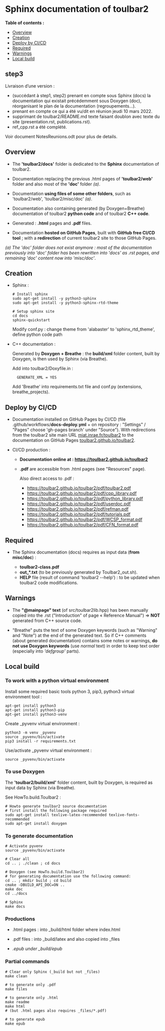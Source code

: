 # Sphinx documentation of toulbar2

  **Table of contents :**

  * [Overview](#overview)
  * [Creation](#creation)
  * [Deploy by CI/CD](#deploy-by-cicd)
  * [Required](#required)
  * [Warnings](#warnings)
  * [Local build](#local-build)

## step3

Livraison d’une version :

- (succédant à step1, step2) prenant en compte sous Sphinx (docs) la documentation qui existait précédemment sous Doxygen (doc), réorganisant le plan de la documentation (regroupements…).
- prenant en compte ce qui a été vu/dit en réunion jeudi 10 mars 2022.
- supprimant de toulbar2/README.md texte faisant doublon avec texte du site (presentation.rst, publications.rst).
- ref_cpp.rst a été complété.

Voir document NotesReunions.odt pour plus de details.


## Overview

- The **'toulbar2/docs'** folder is dedicated to the **Sphinx** documentation
  of toulbar2.

- Documentation replacing the previous .html pages of **'toulbar2/web'**
  folder and also most of the **'doc'** folder *(a)*.

- Documentation **using files of some other folders**, such as 'toulbar2/web',
  'toulbar2/misc/doc' *(a)*.

- Documentation also containing generated (by Doxygen+Breathe) 
  documentation of toulbar2 **python code** and of toulbar2 **C++ code**.

- Generated : **.html** pages and **.pdf** files.

- Documentation **hosted on GitHub Pages**, built with
  **GitHub free CI/CD tool** ; with a **redirection** of current toulbar2 site
  to those GitHub Pages.

*(a) The 'doc' folder does not exist anymore : most of the documentation previously into 'doc' folder has been rewritten into 'docs' as .rst pages, and remaining 'doc' content now into 'misc/doc'*.

## Creation

- Sphinx :

      # Install sphinx
      sudo apt-get install -y python3-sphinx
      sudo apt-get install -y python3-sphinx-rtd-theme

      # Setup sphinx site
      cd docs
      sphinx-quickstart

  Modify conf.py : change theme from 'alabaster' to 'sphinx_rtd_theme',
  define python code path

- C++ documentation :
  
  Generated by **Doxygen + Breathe** : the **build/xml** folder content,
  built by Doxygen, is then used by Sphinx (via Breathe).  

  Add into toulbar2/Doxyfile.in :

        GENERATE_XML = YES

  Add 'Breathe' into requirements.txt file and conf.py
  (extensions, breathe_projects).

## Deploy by CI/CD

- Documentation installed on GitHub Pages by CI/CD
  (file .github/workflows/**docs-deploy.yml** + on repository :
  "Settings" / "Pages" choose 'gh-pages branch' under "Source").
  With redirections from the toulbar2 site main URL
  [miat.inrae.fr/toulbar2](miat.inrae.fr/toulbar2) to the documentation
  on GitHub Pages [toulbar2.github.io/toulbar2](toulbar2.github.io/toulbar2).

- CI/CD production :

  - **Documentation online at : https://toulbar2.github.io/toulbar2**

  - **.pdf** are accessible from .html pages (see "Resources" page).

    Also direct access to .pdf :

    - https://toulbar2.github.io/toulbar2/pdf/toulbar2.pdf 
    - https://toulbar2.github.io/toulbar2/pdf/cpp_library.pdf  
    - https://toulbar2.github.io/toulbar2/pdf/python_library.pdf  
    - https://toulbar2.github.io/toulbar2/pdf/userdoc.pdf  
    - https://toulbar2.github.io/toulbar2/pdf/refman.pdf  
    - https://toulbar2.github.io/toulbar2/pdf/tutorials.pdf  
    - https://toulbar2.github.io/toulbar2/pdf/WCSP_format.pdf  
    - https://toulbar2.github.io/toulbar2/pdf/CFN_format.pdf  

## Required

- The Sphinx documentation (docs) requires as input data (**from misc/doc**) :

  - **toulbar2-class.pdf** 
  - **out_*.txt** (to be previously generated by Toulbar2_out.sh).
  - **HELP** file (result of command 'toulbar2 --help') : to be updated when
    toulbar2 code modifications.

## Warnings

- The **"@mainpage" text** (of src/toulbar2lib.hpp) has been manually copied
  into the .rst ("Introduction" of page « Reference Manual")
  => **NOT** generated from C++ source code.

- "Breathe" puts the text of some Doxygen keywords
  (such as "Warning" and "Note") at the end of the generated text.
  So if C++ comments (about generated documentation) contains some 
  notes or warnings, **do not use Doxygen keywords** (use *normal* text)
  in order to keep text order (especially into *'defgroup'* parts).

## Local build

### To work with a python virtual environment

Install some required basic tools 
python 3, pip3, python3 virtual environment tool :

    apt-get install python3
    apt-get install python3-pip
    apt-get install python3-venv

Create _pyvenv virtual environment :

    python3 -m venv _pyvenv
    source _pyvenv/bin/activate
    pip3 install -r requirements.txt

Use/activate _pyvenv virtual environment :

    source _pyvenv/bin/activate

### To use Doxygen

The **'toulbar2/build/xml'** folder content, built by Doxygen, is required
as input data by Sphinx (via Breathe).

See HowTo.build.Toulbar2 :

    # Howto generate toulbar2 source documentation
    # first install the following package required
    sudo apt-get install texlive-latex-recommended texlive-fonts-recommended
    sudo apt-get install doxygen

### To generate documentation

    # Activate pyvenv
    source _pyvenv/bin/activate

    # Clear all
    cd .. ; ./clean ; cd docs

    # Doxygen (see HowTo.build.Toulbar2)
    # for generating documentation use the following command:
    cd .. ; mkdir build ; cd build
    cmake -DBUILD_API_DOC=ON ..
    make doc
    cd ../docs

    # Sphinx
    make docs

### Productions
    
- .html pages : into _build/html folder where index.html

- .pdf files : into _build/latex and also copied into _files

- *.epub under _build/epub*

### Partial commands

    # Clear only Sphinx (_build but not _files)
    make clean

    # to generate only .pdf
    make files

    # to generate only .html
    make readme
    make html
    # (but .html pages also requires _files/*.pdf)

    # to generate epub
    make epub

